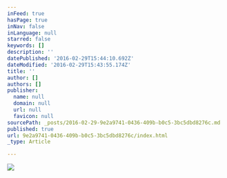 ```yaml
---
inFeed: true
hasPage: true
inNav: false
inLanguage: null
starred: false
keywords: []
description: ''
datePublished: '2016-02-29T15:44:10.692Z'
dateModified: '2016-02-29T15:43:55.174Z'
title: ''
author: []
authors: []
publisher:
  name: null
  domain: null
  url: null
  favicon: null
sourcePath: _posts/2016-02-29-9e2a9741-0436-409b-b0c5-3bc5dbd8276c.md
published: true
url: 9e2a9741-0436-409b-b0c5-3bc5dbd8276c/index.html
_type: Article

---
```

![](https://the-grid-user-content.s3-us-west-2.amazonaws.com/09015941-e37b-4dba-98ea-eca275e255c2.jpg)